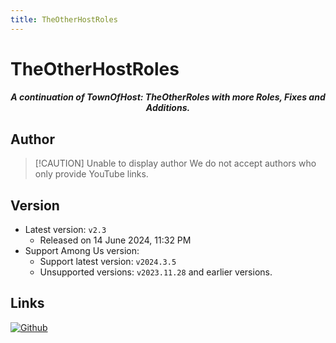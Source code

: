 ```yaml
---
title: TheOtherHostRoles
---
```

# TheOtherHostRoles

<div align="center">
<h5>A continuation of TownOfHost: TheOtherRoles with more Roles, Fixes and Additions.</h5>
</div>

<!--<script setup>
import { VPTeamMembers } from 'vitepress/theme'
const members = [
  {
    avatar: '/Image/Moe.png',
    name: 'Moe',
    title: '开发者',
    links: [
      { icon: 'github', link: 'https://github.com/0xDrMoe' },
      { icon: 'x', link: 'https://x.com/0xDrMoe'}
    ]
  }
]
</script>-->

## Author

<!--div align="center">
<VPTeamMembers size="small" :members="members" />
</div>-->
> [!CAUTION] Unable to display author
> We do not accept authors who only provide YouTube links.
## Version
- Latest version: `v2.3`
  - Released on 14 June 2024, 11:32 PM
- Support Among Us version:
    - Support latest version: `v2024.3.5`
    - Unsupported versions: `v2023.11.28` and earlier versions.
## Links
[![Github](https://badgen.net/badge/Github/Repository/github?icon=github)](https://github.com/xprogamer008/TheOtherHostRoles)